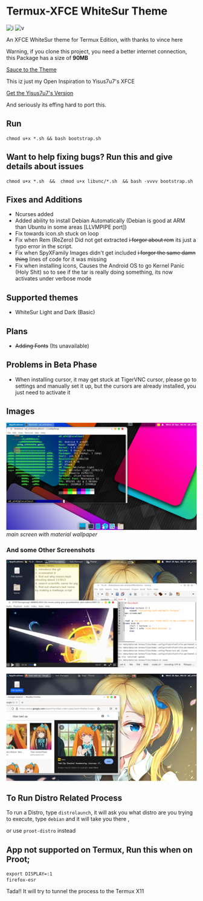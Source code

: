 # Termux-XFCE WhiteSur Theme

![i](https://img.shields.io/badge/status-beta-red?style=flat-square&logo=appveyor) ![v](https://img.shields.io/badge/Version-1.2-blue?style=flat-square&logo=appveyor)

An XFCE WhiteSur theme for Termux Edition, with thanks to vince here

Warning, if you clone this project, you need a better internet connection, this Package has a size of **90MB**

[Sauce to the Theme](https://github.com/vinceliuice/WhiteSur-gtk-theme)

This iz just my Open Inspiration to Yisus7u7's XFCE

[Get the Yisus7u7's Version](https://github.com/Yisus7u7/termux-desktop-xfce/blob/main/README-en.md)

And seriously its effing hard to port this.

## Run

```
chmod u+x *.sh && bash bootstrap.sh
```

## Want to help fixing bugs? Run this and give details about issues

```
chmod u+x *.sh  &&  chmod u+x libvnc/*.sh  && bash -vvvv bootstrap.sh
```

## Fixes and Additions

 - Ncurses added
 - Added ability to install Debian Automatically (Debian is good at ARM than Ubuntu in some areas [LLVMPIPE port])
 - Fix towards icon.sh stuck on loop
 - Fix when Rem (ReZero) Did not get extracted ~~i forgor about rem~~ its just a typo error in the script.
 - Fix when SpyXFamily Images didn't get included ~~i forgor the same damn thing~~ lines of code for it was missing
- Fix when installing icons, Causes the Android OS to go Kernel Panic (Holy Shit) so to see if the tar is really doing something, its now activates under verbose mode


## Supported themes

- WhiteSur Light and Dark (Basic)

## Plans

- ~~Adding Fonts~~ (Its unavailable)

## Problems in Beta Phase

- When installing cursor, it may get stuck at TigerVNC cursor, please go to settings and manually set it up, but the cursors are already installed, you just need to activate it


## Images

![img3](imgsrc/3.png)
*main screen with material wallpaper*

### And some Other Screenshots

![img2](imgsrc/2.png)

![img1](imgsrc/1.png)

## To Run Distro Related Process

To run a Distro, type `distrolaunch`, it will ask you what distro are you trying to execute, type `debian` and it will take you there ,

or use `proot-distro` instead

## App not supported on Termux, Run this when on Proot;

```
export DISPLAY=:1
firefox-esr
```

Tada!! It will try to tunnel the process to the Termux X11
